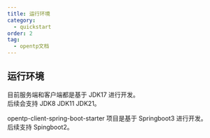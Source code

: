 ```yaml
---
title: 运行环境
category:
  - quickstart
order: 2
tag:
  - opentp文档
---
```


## 运行环境
目前服务端和客户端都是基于 JDK17 进行开发。  
后续会支持 JDK8 JDK11 JDK21。

opentp-client-spring-boot-starter 项目是基于 Springboot3 进行开发。  
后续支持 Spingboot2。